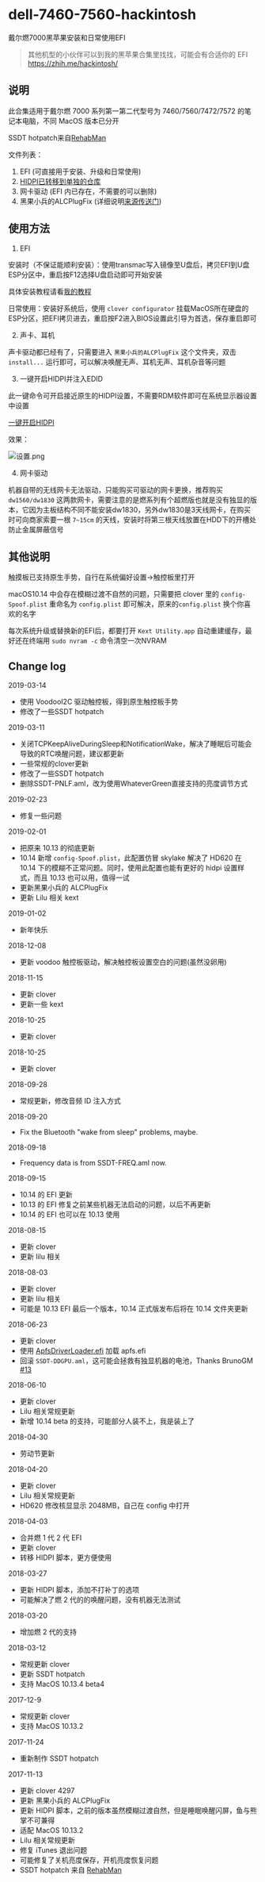 dell-7460-7560-hackintosh
===

戴尔燃7000黑苹果安装和日常使用EFI

>其他机型的小伙伴可以到我的黑苹果合集里找找，可能会有合适你的 EFI
>https://zhih.me/hackintosh/

## 说明

此合集适用于戴尔燃 7000 系列第一第二代型号为 7460/7560/7472/7572 的笔记本电脑，不同 MacOS 版本已分开

SSDT hotpatch来自[RehabMan](https://github.com/RehabMan/OS-X-Clover-Laptop-Config) 

文件列表：

1. EFI (可直接用于安装、升级和日常使用)
2. [HIDPI已转移到单独的仓库](https://github.com/xzhih/one-key-hidpi) 
3. 网卡驱动 (EFI 内已存在，不需要的可以删除)
4. 黑果小兵的ALCPlugFix (详细说明[来源传送门](https://github.com/daliansky/ALCPlugFix/blob/master/README.md))

## 使用方法

1. EFI

安装时（不保证能顺利安装）：使用transmac写入镜像至U盘后，拷贝EFI到U盘ESP分区中，重启按F12选择U盘启动即可开始安装

具体安装教程请看[我的教程](https://zhih.me/hackintosh-install-guide/)

日常使用：安装好系统后，使用 `clover configurator` 挂载MacOS所在硬盘的ESP分区，把EFI拷贝进去，重启按F2进入BIOS设置此引导为首选，保存重启即可

2. 声卡、耳机

声卡驱动都已经有了，只需要进入 `黑果小兵的ALCPlugFix` 这个文件夹，双击 `install...` 运行即可，可以解决唤醒无声、耳机无声、耳机杂音等问题

3. 一键开启HIDPI并注入EDID

此一键命令可开启接近原生的HIDPI设置，不需要RDM软件即可在系统显示器设置中设置

[一键开启HIDPI](https://zhih.me/one-key-hidpi/)

效果：

![设置.png](https://i.loli.net/2017/10/26/59f199e85deb7.png)

4. 网卡驱动

机器自带的无线网卡无法驱动，只能购买可驱动的网卡更换，推荐购买 `dw1560/dw1830` 这两款网卡，需要注意的是燃系列有个超燃版也就是没有独显的版本，它因为主板结构不同不能安装dw1830，另外dw1830是3天线网卡，在购买时可向商家索要一根 `7~15cm` 的天线，安装时将第三根天线放置在HDD下的开槽处防止金属屏蔽信号

## 其他说明

触摸板已支持原生手势，自行在系统偏好设置->触控板里打开

macOS10.14 中会存在模糊过渡不自然的问题，只需要把 clover 里的 `config-Spoof.plist` 重命名为 `config.plist` 即可解决，原来的`config.plist` 换个你喜欢的名字

每次系统升级或替换新的EFI后，都要打开 `Kext Utility.app` 自动重建缓存，最好还在终端用 `sudo nvram -c` 命令清空一次NVRAM

## Change log

2019-03-14

- 使用 VoodooI2C 驱动触控板，得到原生触控板手势
- 修改了一些SSDT hotpatch

2019-03-11

- 关闭TCPKeepAliveDuringSleep和NotificationWake，解决了睡眠后可能会导致的RTC唤醒问题，建议都更新
- 一些常规的clover更新
- 修改了一些SSDT hotpatch
- 删除SSDT-PNLF.aml，改为使用WhateverGreen直接支持的亮度调节方式

2019-02-23

- 修复一些问题

2019-02-01

- 把原来 10.13 的彻底更新
- 10.14 新增 `config-Spoof.plist`，此配置仿冒 skylake 解决了 HD620 在 10.14 下的模糊不正常问题。同时，使用此配置也能有更好的 hidpi 设置样式，而且 10.13 也可以用，值得一试
- 更新黑果小兵的 ALCPlugFix
- 更新 Lilu 相关 kext

2019-01-02

- 新年快乐

2018-12-08

- 更新 voodoo 触控板驱动，解决触控板设置空白的问题(虽然没卵用)

2018-11-15

- 更新 clover
- 更新一些 kext

2018-10-25

- 更新 clover

2018-10-25

- 更新 clover

2018-09-28

- 常规更新，修改音频 ID 注入方式

2018-09-20

- Fix the Bluetooth "wake from sleep" problems, maybe.

2018-09-18

- Frequency data is from SSDT-FREQ.aml now.

2018-09-15

- 10.14 的 EFI 更新
- 10.13 的 EFI 修复之前某些机器无法启动的问题，以后不再更新
- 10.14 的 EFI 也可以在 10.13 使用

2018-08-15

- 更新 clover
- 更新 lilu 相关

2018-08-03

- 更新 clover
- 更新 lilu 相关
- 可能是 10.13 EFI 最后一个版本，10.14 正式版发布后将在 10.14 文件夹更新

2018-06-23

- 更新 clover
- 使用 [ApfsDriverLoader.efi](https://github.com/acidanthera/ApfsSupportPkg) 加载  apfs.efi 
- 回滚 `SSDT-DDGPU.aml`，这可能会拯救有独显机器的电池，Thanks BrunoGM [#13](https://github.com/xzhih/dell-7460-7560-hackintosh/issues/13)

2018-06-10

- 更新 clover
- Lilu 相关常规更新
- 新增 10.14 beta 的支持，可能部分人装不上，我是装上了

2018-04-30

- 劳动节更新

2018-04-20

- 更新 clover
- Lilu 相关常规更新
- HD620 修改核显显示 2048MB，自己在 config 中打开

2018-04-03 

- 合并燃 1 代 2 代 EFI
- 更新 clover
- 转移 HIDPI 脚本，更方便使用

2018-03-27

- 更新 HIDPI 脚本，添加不打补丁的选项
- 可能解决了燃 2 代的的唤醒问题，没有机器无法测试

2018-03-20

- 增加燃 2 代的支持

2018-03-12

- 常规更新 clover
- 更新 SSDT hotpatch 
- 支持 MacOS 10.13.4 beta4

2017-12-9

- 常规更新 clover
- 支持 MacOS 10.13.2

2017-11-24

- 重新制作 SSDT hotpatch 

2017-11-13

- 更新 clover 4297
- 更新 黑果小兵的 ALCPlugFix
- 更新 HIDPI 脚本，之前的版本虽然模糊过渡自然，但是睡眠唤醒闪屏，鱼与熊掌不可兼得
- 适配 MacOS 10.13.2
- Lilu 相关常规更新
- 修复 iTunes 退出问题
- 可能修复了关机亮度保存，开机亮度恢复问题
- SSDT hotpatch 来自 [RehabMan](https://github.com/RehabMan/OS-X-Clover-Laptop-Config) 


